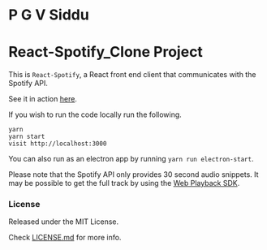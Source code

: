 # P G V Siddu
# React-Spotify_Clone Project

This is `React-Spotify`, a React front end client that communicates with the Spotify API.

See it in action [here](https://pgv-siddu.github.io/GEOGO-Spotify_Clone-Project/).


If you wish to run the code locally run the following.

```
yarn
yarn start
visit http://localhost:3000
```

You can also run as an electron app by running `yarn run electron-start`.

Please note that the Spotify API only provides 30 second audio snippets. It may be possible to get the full track by using the [Web Playback SDK](https://beta.developer.spotify.com/documentation/web-playback-sdk/).



### License

Released under the MIT License. 

Check [LICENSE.md](https://github.com/Pau1fitz/react-spotify/blob/master/LICENSE) for more info.
